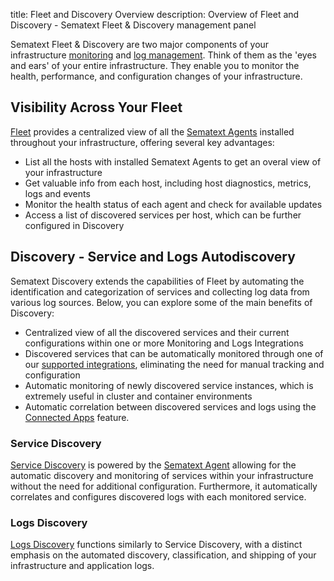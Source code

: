 title: Fleet and Discovery Overview
description: Overview of Fleet and Discovery - Sematext Fleet & Discovery management panel

Sematext Fleet & Discovery are two major components of your infrastructure [monitoring](https://sematext.com/docs/monitoring/) and [log management](https://sematext.com/docs/logs/). Think of them as the 'eyes and ears' of your entire infrastructure. They enable you to monitor the health, performance, and configuration changes of your infrastructure.

## Visibility Across Your Fleet
[Fleet](./fleet) provides a centralized view of all the [Sematext Agents](https://sematext.com/docs/agents/sematext-agent/) installed throughout your infrastructure, offering several key advantages:

- List all the hosts with installed Sematext Agents to get an overal view of your infrastructure
- Get valuable info from each host, including host diagnostics, metrics, logs and events
- Monitor the health status of each agent and check for available updates
- Access a list of discovered services per host, which can be further configured in Discovery

## Discovery - Service and Logs Autodiscovery
Sematext Discovery extends the capabilities of Fleet by automating the identification and categorization of services and collecting log data from various log sources. Below, you can explore some of the main benefits of Discovery:

- Centralized view of all the discovered services and their current configurations within one or more Monitoring and Logs Integrations
- Discovered services that can be automatically monitored through one of our [supported integrations](https://sematext.com/docs/integration/), eliminating the need for manual tracking and configuration
- Automatic monitoring of newly discovered service instances, which is extremely useful in cluster and container environments
- Automatic correlation between discovered services and logs using the [Connected Apps](https://sematext.com/docs/guide/connected-apps/) feature.

### Service Discovery
[Service Discovery](https://sematext.com/docs/monitoring/autodiscovery/) is powered by the [Sematext Agent](https://sematext.com/docs/agents/sematext-agent/) allowing for the automatic discovery and monitoring of services within your infrastructure without the need for additional configuration. Furthermore, it automatically correlates and configures discovered logs with each monitored service.

### Logs Discovery
[Logs Discovery](https://sematext.com/docs/logs/discovery/intro/) functions similarly to Service Discovery, with a distinct emphasis on the automated discovery, classification, and shipping of your infrastructure and application logs.